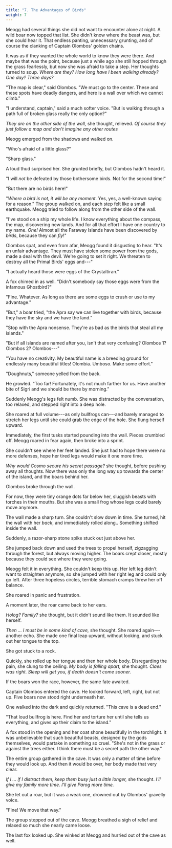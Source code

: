 ```yaml
---
title: "7. The Advantages of Birds"
weight: 7
---
```


Meogg had several things she did not want to encounter alone at night. A wild boar now topped that list. She didn't know where the beast was, but she could hear it. That endless panting, unnecessary grunting, and of course the clanking of Captain Olombos' golden chains.

It was as if they wanted the whole world to know they were there. And maybe that was the point, because just a while ago she still hopped through the grass fearlessly, but now she was afraid to take a step. Her thoughts turned to soup. _Where are they? How long have I been walking already? One day? Three days?_

"The map is clear," said Olombos. "We must go to the center. These and these spots have deadly dangers, and here is a wall over which we cannot climb."

"I understand, captain," said a much softer voice. "But is walking through a path full of broken glass really the only option?"

_They are on the other side of the wall,_ she thought, relieved. _Of course they just follow a map and don't imagine any other routes_

Meogg emerged from the shadows and walked on.

"Who's afraid of a little glass?"

"Sharp glass."

A loud thud surprised her. She grunted briefly, but Olombos hadn't heard it. 

"I will _not_ be defeated by those bothersome birds. Not for the second time!"

"But there are no birds here!"

"_Where a bird is not, it will be any moment._ Yes, yes, a well-known saying for a reason." The group walked on, and each step felt like a small earthquake. Meogg tried to follow along from the other side of the wall.

"I've stood on a ship my whole life. I know everything about the compass, the map, discovering new lands. And for all that effort I have one country to my name. _One!_ Almost all the Faraway Islands have been discovered by _birds_, because they can _fly_!"

Olombos spat, and even from afar, Meogg found it disgusting to hear. "It's an unfair advantage. They must have stolen some power from the gods, made a deal with the devil. We're going to set it right. We threaten to destroy all the Primal Birds' eggs and---"

"I actually heard those were eggs of the Crystaltiran."

A fox chimed in as well. "Didn't somebody say those eggs were from the infamous Ghostbird?"

"Fine. Whatever. As long as there are some eggs to crush or use to my advantage."

"But," a boar tried, "the Apra say we can live together with birds, because they have the sky and we have the land."

"Stop with the Apra nonsense. They're as bad as the birds that steal all my islands."

"But if all islands are named after you, isn't that very confusing? Olombos 1? Olombos 2? Olombos---"

"You have no creativity. My beautiful name is a breeding ground for endlessly many beautiful titles! Olombia. Umboso. Make some effort."

"Doughnuts," someone yelled from the back.

He growled. "Too far! Fortunately, it's not much farther for us. Have another bite of Sigri and we should be there by morning."

Suddenly Meogg's legs felt numb. She was distracted by the conversation, too relaxed, and stepped right into a deep hole.

She roared at full volume---as only bullfrogs can---and barely managed to stretch her legs until she could grab the edge of the hole. She flung herself upward.

Immediately, the first tusks started pounding into the wall. Pieces crumbled off. Meogg roared in fear again, then broke into a sprint.

She couldn't see where her feet landed. She just had to hope there were no more defenses, hope her tired legs would make it one more time.

_Why would Cosmo secure his secret passage?_ she thought, before pushing away all thoughts. Now there was only the long way up towards the center of the island, and the boars behind her.

Olombos broke through the wall.

For now, they were tiny orange dots far below her, sluggish beasts with torches in their mouths. But she was a small frog whose legs could barely move anymore.

The wall made a sharp turn. She couldn't slow down in time. She turned, hit the wall with her _back_, and immediately rolled along.. Something shifted inside the wall.

Suddenly, a razor-sharp stone spike stuck out just above her.

She jumped back down and used the trees to propel herself, zigzagging through the forest, but always moving higher. The boars crept closer, mostly because they could see where they were going.

Meogg felt it in everything. She couldn't keep this up. Her left leg didn't want to straighten anymore, so she jumped with her right leg and could only go left. After three hopeless circles, terrible stomach cramps threw her off balance.

She roared in panic and frustration. 

A moment later, the roar came back to her ears. 

_Holog? Family?_ she thought, but it didn't sound like them. It sounded like herself.

_Then ... I must be in some kind of cave,_ she thought. She roared again---another echo. She made one final leap upward, without looking, and stuck out her tongue to the top.

She got stuck to a rock.

Quickly, she rolled up her tongue and then her whole body. Disregarding the pain, she clung to the ceiling. _My body is falling apart,_ she thought. _Claes was right. Sleep will get you, if death doesn't come sooner._

If the boars won the race, however, the same fate awaited. 

Captain Olombos entered the cave. He looked forward, left, right, but not up. Five boars now stood right underneath her.

One walked into the dark and quickly returned. "This cave is a dead end."

"That loud bullfrog is here. Find her and torture her until she tells us everything, and gives up their claim to the island."

A fox stood in the opening and her coat shone beautifully in the torchlight. It was unbelievable that such beautiful beasts, designed by the gods themselves, would partake in something so cruel. "She's not in the grass or against the trees either. I think there must be a secret path the other way."

The entire group gathered in the cave. It was only a matter of time before they would look up. And then it would be over, her body made that very clear. 

_If I ... if I distract them, keep them busy just a little longer,_ she thought. _I'll give my family more time. I'll give Parog more time._

She let out a roar, but it was a weak one, drowned out by Olombos' gravelly voice. 

"Fine! We move that way."

The group stepped out of the cave. Meogg breathed a sigh of relief and relaxed so much she nearly came loose.

The last fox looked up. She winked at Meogg and hurried out of the cave as well.
